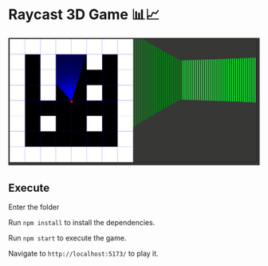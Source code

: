 # Raycast 3D Game 📊📈

![til](https://raw.githubusercontent.com/nasserso/raycast/main/static/3d.gif)

## Execute

Enter the folder

Run `npm install` to install the dependencies.

Run `npm start` to execute the game.

Navigate to `http://localhost:5173/` to play it.
